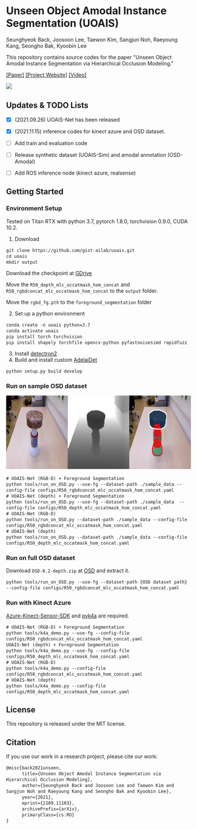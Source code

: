# Unseen Object Amodal Instance Segmentation (UOAIS)

Seunghyeok Back, Joosoon Lee, Taewon Kim, Sangjun Noh, Raeyoung Kang, Seongho Bak, Kyoobin Lee 


This repository contains source codes for the paper "Unseen Object Amodal Instance Segmentation via Hierarchical Occlusion Modeling."

[[Paper]](https://arxiv.org/abs/2109.11103) [[Project Website]](https://sites.google.com/view/uoais) [[Video]](https://youtu.be/rDTmXu6BhIU) 

<img src="./imgs/demo.gif" height="200">


## Updates & TODO Lists
- [X] (2021.09.26) UOAIS-Net has been released 
- [X] (2021.11.15) inference codes for kinect azure and OSD dataset.
- [ ] Add train and evaluation code
- [ ] Release synthetic dataset (UOAIS-Sim) and amodal annotation (OSD-Amodal)
- [ ] Add ROS inference node (kinect azure, realsense)


## Getting Started

### Environment Setup

Tested on Titan RTX with python 3.7, pytorch 1.8.0, torchvision 0.9.0, CUDA 10.2.

1. Download
```
git clone https://github.com/gist-ailab/uoais.git
cd uoais
mkdir output
```
Download the checkpoint at [GDrive](https://drive.google.com/drive/folders/1D5hHFDtgd5RnX__55MmpfOAM83qdGYf0?usp=sharing) 

Move the `R50_depth_mlc_occatmask_hom_concat` and `R50_rgbdconcat_mlc_occatmask_hom_concat` to the `output` folder.

Move the `rgbd_fg.pth` to the `foreground_segmentation` folder


2. Set up a python environment
```
conda create -n uoais python=3.7
conda activate uoais
pip install torch torchvision 
pip install shapely torchfile opencv-python pyfastnoisesimd rapidfuzz
```
3. Install [detectron2](https://detectron2.readthedocs.io/en/latest/tutorials/install.html#install-pre-built-detectron2-linux-only)
4. Build and install custom [AdelaiDet](https://github.com/aim-uofa/AdelaiDet)
```
python setup.py build develop 
```

### Run on sample OSD dataset

<img src="./imgs/demo.png" height="200">

```
# UOAIS-Net (RGB-D) + Foreground Segmentation
python tools/run_on_OSD.py --use-fg --dataset-path ./sample_data --config-file configs/R50_rgbdconcat_mlc_occatmask_hom_concat.yaml
# UOAIS-Net (depth) + Foreground Segmentation
python tools/run_on_OSD.py --use-fg --dataset-path ./sample_data  --config-file configs/R50_depth_mlc_occatmask_hom_concat.yaml
# UOAIS-Net (RGB-D)
python tools/run_on_OSD.py --dataset-path ./sample_data --config-file configs/R50_rgbdconcat_mlc_occatmask_hom_concat.yaml
# UOAIS-Net (depth)
python tools/run_on_OSD.py --dataset-path ./sample_data --config-file configs/R50_depth_mlc_occatmask_hom_concat.yaml
```


### Run on full OSD dataset

Download `OSD-0.2-depth.zip` at [OSD](https://www.acin.tuwien.ac.at/vision-for-robotics/software-tools/osd/) and extract it.
```
python tools/run_on_OSD.py --use-fg --dataset-path {OSD dataset path} --config-file configs/R50_rgbdconcat_mlc_occatmask_hom_concat.yaml
```


### Run with Kinect Azure

[Azure-Kinect-Sensor-SDK](https://github.com/microsoft/Azure-Kinect-Sensor-SDK) and [pyk4a](https://github.com/etiennedub/pyk4a) are required.

```
# UOAIS-Net (RGB-D) + Foreground Segmentation
python tools/k4a_demo.py --use-fg --config-file configs/R50_rgbdconcat_mlc_occatmask_hom_concat.yaml
UOAIS-Net (depth) + Foreground Segmentation 
python tools/k4a_demo.py --use-fg --config-file configs/R50_depth_mlc_occatmask_hom_concat.yaml
# UOAIS-Net (RGB-D)
python tools/k4a_demo.py --config-file configs/R50_rgbdconcat_mlc_occatmask_hom_concat.yaml
# UOAIS-Net (depth)
python tools/k4a_demo.py --config-file configs/R50_depth_mlc_occatmask_hom_concat.yaml
```

## License

This repository is released under the MIT license.


## Citation
If you use our work in a research project, please cite our work:
```
@misc{back2021unseen,
      title={Unseen Object Amodal Instance Segmentation via Hierarchical Occlusion Modeling}, 
      author={Seunghyeok Back and Joosoon Lee and Taewon Kim and Sangjun Noh and Raeyoung Kang and Seongho Bak and Kyoobin Lee},
      year={2021},
      eprint={2109.11103},
      archivePrefix={arXiv},
      primaryClass={cs.RO}
}
```
